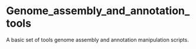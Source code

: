 # Genome_assembly_and_annotation_tools

A basic set of tools genome assembly and annotation manipulation scripts.

